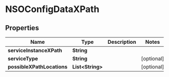 

# NSOConfigDataXPath


## Properties

Name | Type | Description | Notes
------------ | ------------- | ------------- | -------------
**serviceInstanceXPath** | **String** |  | 
**serviceType** | **String** |  |  [optional]
**possibleXPathLocations** | **List&lt;String&gt;** |  |  [optional]



